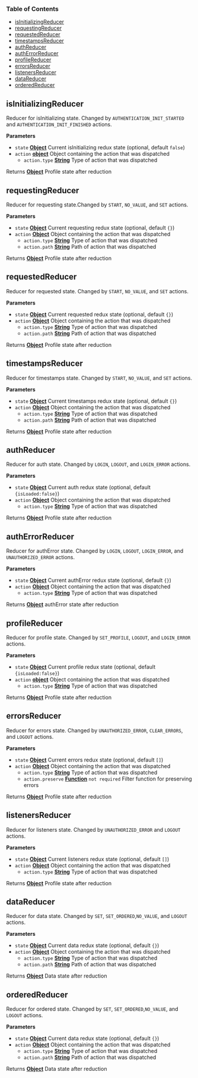 <!-- Generated by documentation.js. Update this documentation by updating the source code. -->

### Table of Contents

-   [isInitializingReducer](#isinitializingreducer)
-   [requestingReducer](#requestingreducer)
-   [requestedReducer](#requestedreducer)
-   [timestampsReducer](#timestampsreducer)
-   [authReducer](#authreducer)
-   [authErrorReducer](#autherrorreducer)
-   [profileReducer](#profilereducer)
-   [errorsReducer](#errorsreducer)
-   [listenersReducer](#listenersreducer)
-   [dataReducer](#datareducer)
-   [orderedReducer](#orderedreducer)

## isInitializingReducer

Reducer for isInitializing state. Changed by `AUTHENTICATION_INIT_STARTED`
and `AUTHENTICATION_INIT_FINISHED` actions.

**Parameters**

-   `state` **[Object](https://developer.mozilla.org/docs/Web/JavaScript/Reference/Global_Objects/Object)** Current isInitializing redux state (optional, default `false`)
-   `action` **[object](https://developer.mozilla.org/docs/Web/JavaScript/Reference/Global_Objects/Object)** Object containing the action that was dispatched
    -   `action.type` **[String](https://developer.mozilla.org/docs/Web/JavaScript/Reference/Global_Objects/String)** Type of action that was dispatched

Returns **[Object](https://developer.mozilla.org/docs/Web/JavaScript/Reference/Global_Objects/Object)** Profile state after reduction

## requestingReducer

Reducer for requesting state.Changed by `START`, `NO_VALUE`, and `SET` actions.

**Parameters**

-   `state` **[Object](https://developer.mozilla.org/docs/Web/JavaScript/Reference/Global_Objects/Object)** Current requesting redux state (optional, default `{}`)
-   `action` **[Object](https://developer.mozilla.org/docs/Web/JavaScript/Reference/Global_Objects/Object)** Object containing the action that was dispatched
    -   `action.type` **[String](https://developer.mozilla.org/docs/Web/JavaScript/Reference/Global_Objects/String)** Type of action that was dispatched
    -   `action.path` **[String](https://developer.mozilla.org/docs/Web/JavaScript/Reference/Global_Objects/String)** Path of action that was dispatched

Returns **[Object](https://developer.mozilla.org/docs/Web/JavaScript/Reference/Global_Objects/Object)** Profile state after reduction

## requestedReducer

Reducer for requested state. Changed by `START`, `NO_VALUE`, and `SET` actions.

**Parameters**

-   `state` **[Object](https://developer.mozilla.org/docs/Web/JavaScript/Reference/Global_Objects/Object)** Current requested redux state (optional, default `{}`)
-   `action` **[Object](https://developer.mozilla.org/docs/Web/JavaScript/Reference/Global_Objects/Object)** Object containing the action that was dispatched
    -   `action.type` **[String](https://developer.mozilla.org/docs/Web/JavaScript/Reference/Global_Objects/String)** Type of action that was dispatched
    -   `action.path` **[String](https://developer.mozilla.org/docs/Web/JavaScript/Reference/Global_Objects/String)** Path of action that was dispatched

Returns **[Object](https://developer.mozilla.org/docs/Web/JavaScript/Reference/Global_Objects/Object)** Profile state after reduction

## timestampsReducer

Reducer for timestamps state. Changed by `START`, `NO_VALUE`, and `SET` actions.

**Parameters**

-   `state` **[Object](https://developer.mozilla.org/docs/Web/JavaScript/Reference/Global_Objects/Object)** Current timestamps redux state (optional, default `{}`)
-   `action` **[Object](https://developer.mozilla.org/docs/Web/JavaScript/Reference/Global_Objects/Object)** Object containing the action that was dispatched
    -   `action.type` **[String](https://developer.mozilla.org/docs/Web/JavaScript/Reference/Global_Objects/String)** Type of action that was dispatched
    -   `action.path` **[String](https://developer.mozilla.org/docs/Web/JavaScript/Reference/Global_Objects/String)** Path of action that was dispatched

Returns **[Object](https://developer.mozilla.org/docs/Web/JavaScript/Reference/Global_Objects/Object)** Profile state after reduction

## authReducer

Reducer for auth state. Changed by `LOGIN`, `LOGOUT`, and `LOGIN_ERROR` actions.

**Parameters**

-   `state` **[Object](https://developer.mozilla.org/docs/Web/JavaScript/Reference/Global_Objects/Object)** Current auth redux state (optional, default `{isLoaded:false}`)
-   `action` **[Object](https://developer.mozilla.org/docs/Web/JavaScript/Reference/Global_Objects/Object)** Object containing the action that was dispatched
    -   `action.type` **[String](https://developer.mozilla.org/docs/Web/JavaScript/Reference/Global_Objects/String)** Type of action that was dispatched

Returns **[Object](https://developer.mozilla.org/docs/Web/JavaScript/Reference/Global_Objects/Object)** Profile state after reduction

## authErrorReducer

Reducer for authError state. Changed by `LOGIN`, `LOGOUT`, `LOGIN_ERROR`, and
`UNAUTHORIZED_ERROR` actions.

**Parameters**

-   `state` **[Object](https://developer.mozilla.org/docs/Web/JavaScript/Reference/Global_Objects/Object)** Current authError redux state (optional, default `{}`)
-   `action` **[Object](https://developer.mozilla.org/docs/Web/JavaScript/Reference/Global_Objects/Object)** Object containing the action that was dispatched
    -   `action.type` **[String](https://developer.mozilla.org/docs/Web/JavaScript/Reference/Global_Objects/String)** Type of action that was dispatched

Returns **[Object](https://developer.mozilla.org/docs/Web/JavaScript/Reference/Global_Objects/Object)** authError state after reduction

## profileReducer

Reducer for profile state. Changed by `SET_PROFILE`, `LOGOUT`, and
`LOGIN_ERROR` actions.

**Parameters**

-   `state` **[Object](https://developer.mozilla.org/docs/Web/JavaScript/Reference/Global_Objects/Object)** Current profile redux state (optional, default `{isLoaded:false}`)
-   `action` **[object](https://developer.mozilla.org/docs/Web/JavaScript/Reference/Global_Objects/Object)** Object containing the action that was dispatched
    -   `action.type` **[String](https://developer.mozilla.org/docs/Web/JavaScript/Reference/Global_Objects/String)** Type of action that was dispatched

Returns **[Object](https://developer.mozilla.org/docs/Web/JavaScript/Reference/Global_Objects/Object)** Profile state after reduction

## errorsReducer

Reducer for errors state. Changed by `UNAUTHORIZED_ERROR`, `CLEAR_ERRORS`,
and `LOGOUT` actions.

**Parameters**

-   `state` **[Object](https://developer.mozilla.org/docs/Web/JavaScript/Reference/Global_Objects/Object)** Current errors redux state (optional, default `[]`)
-   `action` **[Object](https://developer.mozilla.org/docs/Web/JavaScript/Reference/Global_Objects/Object)** Object containing the action that was dispatched
    -   `action.type` **[String](https://developer.mozilla.org/docs/Web/JavaScript/Reference/Global_Objects/String)** Type of action that was dispatched
    -   `action.preserve` **[Function](https://developer.mozilla.org/docs/Web/JavaScript/Reference/Statements/function)** `not required` Filter function for
        preserving errors

Returns **[Object](https://developer.mozilla.org/docs/Web/JavaScript/Reference/Global_Objects/Object)** Profile state after reduction

## listenersReducer

Reducer for listeners state. Changed by `UNAUTHORIZED_ERROR`
and `LOGOUT` actions.

**Parameters**

-   `state` **[Object](https://developer.mozilla.org/docs/Web/JavaScript/Reference/Global_Objects/Object)** Current listeners redux state (optional, default `[]`)
-   `action` **[Object](https://developer.mozilla.org/docs/Web/JavaScript/Reference/Global_Objects/Object)** Object containing the action that was dispatched
    -   `action.type` **[String](https://developer.mozilla.org/docs/Web/JavaScript/Reference/Global_Objects/String)** Type of action that was dispatched

Returns **[Object](https://developer.mozilla.org/docs/Web/JavaScript/Reference/Global_Objects/Object)** Profile state after reduction

## dataReducer

Reducer for data state. Changed by `SET`, `SET_ORDERED`,`NO_VALUE`, and
`LOGOUT` actions.

**Parameters**

-   `state` **[Object](https://developer.mozilla.org/docs/Web/JavaScript/Reference/Global_Objects/Object)** Current data redux state (optional, default `{}`)
-   `action` **[Object](https://developer.mozilla.org/docs/Web/JavaScript/Reference/Global_Objects/Object)** Object containing the action that was dispatched
    -   `action.type` **[String](https://developer.mozilla.org/docs/Web/JavaScript/Reference/Global_Objects/String)** Type of action that was dispatched
    -   `action.path` **[String](https://developer.mozilla.org/docs/Web/JavaScript/Reference/Global_Objects/String)** Path of action that was dispatched

Returns **[Object](https://developer.mozilla.org/docs/Web/JavaScript/Reference/Global_Objects/Object)** Data state after reduction

## orderedReducer

Reducer for ordered state. Changed by `SET`, `SET_ORDERED`,`NO_VALUE`, and
`LOGOUT` actions.

**Parameters**

-   `state` **[Object](https://developer.mozilla.org/docs/Web/JavaScript/Reference/Global_Objects/Object)** Current data redux state (optional, default `{}`)
-   `action` **[Object](https://developer.mozilla.org/docs/Web/JavaScript/Reference/Global_Objects/Object)** Object containing the action that was dispatched
    -   `action.type` **[String](https://developer.mozilla.org/docs/Web/JavaScript/Reference/Global_Objects/String)** Type of action that was dispatched
    -   `action.path` **[String](https://developer.mozilla.org/docs/Web/JavaScript/Reference/Global_Objects/String)** Path of action that was dispatched

Returns **[Object](https://developer.mozilla.org/docs/Web/JavaScript/Reference/Global_Objects/Object)** Data state after reduction
